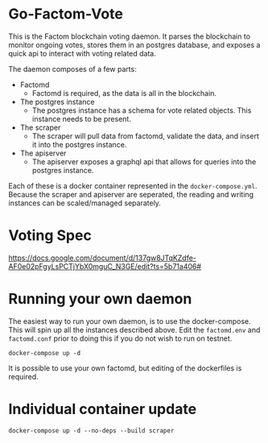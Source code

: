 
# Go-Factom-Vote

This is the Factom blockchain voting daemon. It parses the blockchain 
to monitor ongoing votes, stores them in an postgres database, and exposes
a quick api to interact with voting related data.

The daemon composes of a few parts:
- Factomd
    - Factomd is required, as the data is all in the blockchain.
- The postgres instance
    - The postgres instance has a schema for vote related objects. This
    instance needs to be present.
- The scraper
    - The scraper will pull data from factomd, validate the data, and insert it
    into the postgres instance.
- The apiserver
    - The apiserver exposes a graphql api that allows for queries into the postgres
    instance.
    
Each of these is a docker container represented in the `docker-compose.yml`.
Because the scraper and apiserver are seperated, the reading and writing instances
can be scaled/managed separately. 

# Voting Spec

https://docs.google.com/document/d/137gw8JTqKZdfe-AF0e02pFgyLsPCTjYbX0mguC_N3GE/edit?ts=5b71a406#


# Running your own daemon

The easiest way to run your own daemon, is to use the docker-compose. This will spin
up all the instances described above. Edit the `factomd.env` and `factomd.conf` prior to doing this
if you do not wish to run on testnet.

```
docker-compose up -d
```

It is possible to use your own factomd, but editing of the dockerfiles
is required.


# Individual container update

```
docker-compose up -d --no-deps --build scraper
```

